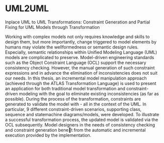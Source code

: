 # UML2UML
Inplace UML to UML Transformations: Constraint Generation and Partial Fixing for UML Models through Transformation

Working with complex models not only requires knowledge and skills to design them, but more importantly, change triggered to model elements by humans may violate the wellformedness or semantic design rules. Especially, semantic relationships within Unified Modeling Language (UML) models are complicated to preserve. Model-driven engineering standards such as the Object Constraint Language (OCL) support the necessary consistency checking. However, the manual generation of such constraint expressions and in advance the elimination of inconsistencies does not suit our needs. In this thesis, an incremental model manipulation approach (achieved through the ATLAS Transformation Language) is used to present an application for both traditional model transformation and constraint-driven modeling with the goal to eliminate existing inconsistencies (as far as possible). During the process of the transformation, constraints are generated to validate the model with - all in the context of the UML. In particular, 9 different constraint-driven scenarios, supporting class, sequence and statemachine diagrams/models, were developed. To illustrate a successful transformation process, the updated model is validated via the OCL subsequently. Model designers in the needs of consistency checking and constraint generation benet from the automatic and incremental execution provided by the implementation.
